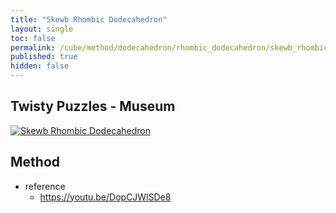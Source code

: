 ```yaml
---
title: "Skewb Rhombic Dodecahedron"
layout: single
toc: false
permalink: /cube/method/dodecahedron/rhombic_dodecahedron/skewb_rhombic_dodecahedron
published: true
hidden: false
---
```


<head>
  <base target="_blank">
</head>



## Twisty Puzzles - Museum

<a href="https://twistypuzzles.com/app/museum/museum_showitem.php?pkey=653">
  <img alt="Skewb Rhombic Dodecahedron" src="https://twistypuzzles.com/museum/large/00653-01.jpg">
</a>



## Method

- reference
  - <https://youtu.be/DopCJWlSDe8>
